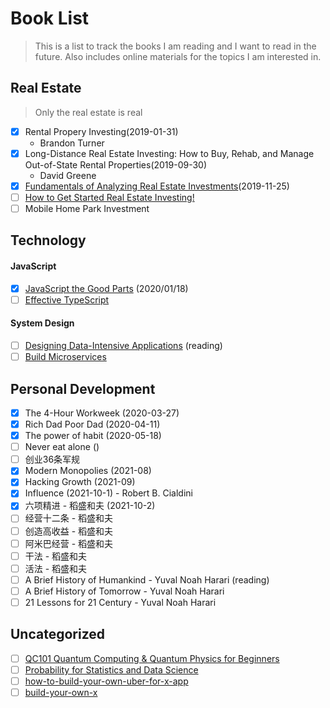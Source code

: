 # Book List
> This is a list to track the books I am reading and I want to read in the future.
> Also includes online materials for the topics I am interested in.

## Real Estate
> Only the real estate is real
- [X] Rental Propery Investing(2019-01-31)
    - Brandon Turner
- [X] Long-Distance Real Estate Investing: How to Buy, Rehab, and Manage Out-of-State Rental Properties(2019-09-30)
    - David Greene
- [X] [Fundamentals of Analyzing Real Estate Investments](https://www.udemy.com/course/real-estate-investment-analysis/)(2019-11-25)
- [ ] [How to Get Started Real Estate Investing!](https://www.udemy.com/rei-quick-start/)
- [ ] Mobile Home Park Investment

## Technology
#### JavaScript
- [X] [JavaScript the Good Parts](https://learning.oreilly.com/library/view/javascript-the-good/9780596517748/) (2020/01/18)
- [ ] [Effective TypeScript](https://learning.oreilly.com/library/view/effective-typescript/9781492053736/)
#### System Design
- [ ] [Designing Data-Intensive Applications](https://learning.oreilly.com/library/view/designing-data-intensive-applications/9781491903063/) (reading)
- [ ] [Build Microservices](https://learning.oreilly.com/library/view/building-microservices/9781491950340/)

## Personal Development
- [X] The 4-Hour Workweek (2020-03-27)
- [X] Rich Dad Poor Dad (2020-04-11)
- [X] The power of habit (2020-05-18)
- [ ] Never eat alone ()
- [ ] 创业36条军规
- [X] Modern Monopolies (2021-08)
- [X] Hacking Growth (2021-09)
- [X] Influence (2021-10-1) - Robert B. Cialdini
- [X] 六项精进 - 稻盛和夫 (2021-10-2)
- [ ] 经营十二条 - 稻盛和夫
- [ ] 创造高收益 - 稻盛和夫
- [ ] 阿米巴经营 - 稻盛和夫
- [ ] 干法 - 稻盛和夫
- [ ] 活法 - 稻盛和夫
- [ ] A Brief History of Humankind - Yuval Noah Harari (reading)
- [ ] A Brief History of Tomorrow - Yuval Noah Harari
- [ ] 21 Lessons for 21 Century - Yuval Noah Harari

## Uncategorized
- [ ] [QC101 Quantum Computing & Quantum Physics for Beginners](https://www.udemy.com/qc101-introduction-to-quantum-computing-quantum-physics-for-beginners/)
- [ ] [Probability for Statistics and Data Science](https://www.udemy.com/probability-for-statistics-and-data-science/)
- [ ] [how-to-build-your-own-uber-for-x-app](https://github.com/booleanhunter/how-to-build-your-own-uber-for-x-app)
- [ ] [build-your-own-x](https://github.com/danistefanovic/build-your-own-x)
